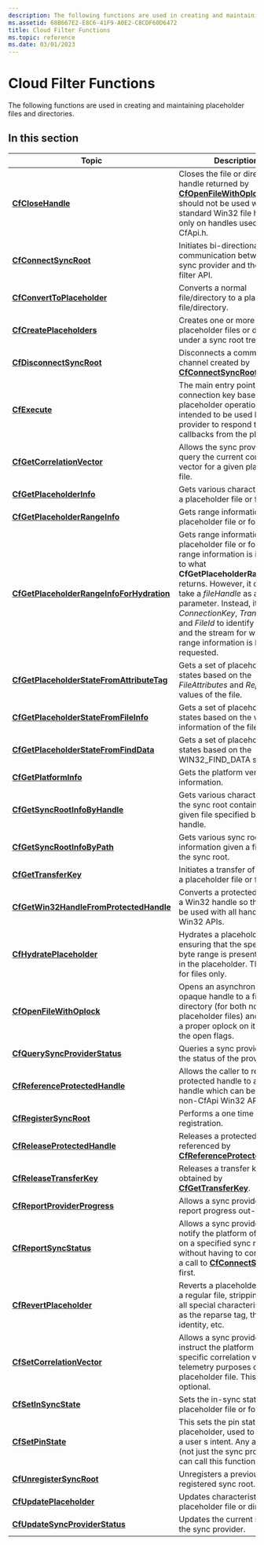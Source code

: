```yaml
---
description: The following functions are used in creating and maintaining placeholder files and directories.
ms.assetid: 68B667E2-E8C6-41F9-A0E2-C8CDF60D6472
title: Cloud Filter Functions
ms.topic: reference
ms.date: 03/01/2023
---
```


# Cloud Filter Functions

The following functions are used in creating and maintaining placeholder files and directories.

## In this section

| Topic | Description |
|--------|--------|
| [**CfCloseHandle**](/windows/win32/api/cfapi/nf-cfapi-cfclosehandle) | Closes the file or directory handle returned by [**CfOpenFileWithOplock**](/windows/win32/api/cfapi/nf-cfapi-cfopenfilewithoplock). This should not be used with standard Win32 file handles, only on handles used within CfApi.h. |
| [**CfConnectSyncRoot**](/windows/win32/api/cfapi/nf-cfapi-cfconnectsyncroot) | Initiates bi-directional communication between a sync provider and the sync filter API. |
| [**CfConvertToPlaceholder**](/windows/win32/api/cfapi/nf-cfapi-cfconverttoplaceholder) | Converts a normal file/directory to a placeholder file/directory. |
| [**CfCreatePlaceholders**](/windows/win32/api/cfapi/nf-cfapi-cfcreateplaceholders) | Creates one or more new placeholder files or directories under a sync root tree. |
| [**CfDisconnectSyncRoot**](/windows/win32/api/cfapi/nf-cfapi-cfdisconnectsyncroot) | Disconnects a communication channel created by [**CfConnectSyncRoot**](/windows/win32/api/cfapi/nf-cfapi-cfconnectsyncroot). |
| [**CfExecute**](/windows/win32/api/cfapi/nf-cfapi-cfexecute) | The main entry point for all connection key based placeholder operations. It is intended to be used by a sync provider to respond to various callbacks from the platform. |
| [**CfGetCorrelationVector**](/windows/win32/api/cfapi/nf-cfapi-cfgetcorrelationvector) | Allows the sync provider to query the current correlation vector for a given placeholder file. |
| [**CfGetPlaceholderInfo**](/windows/win32/api/cfapi/nf-cfapi-cfgetplaceholderinfo) | Gets various characteristics of a placeholder file or folder. |
| [**CfGetPlaceholderRangeInfo**](/windows/win32/api/cfapi/nf-cfapi-cfgetplaceholderrangeinfo) | Gets range information about a placeholder file or folder.|
| [**CfGetPlaceholderRangeInfoForHydration**](/windows/win32/api/cfapi/nf-cfapi-cfgetplaceholderrangeinfoforhydration) | Gets range information about a placeholder file or folder. This range information is identical to what **CfGetPlaceholderRangeInfo** returns. However, it doesn’t take a _fileHandle_ as a parameter. Instead, it uses _ConnectionKey_, _TransferKey_, and _FileId_ to identify the file and the stream for which range information is being requested. |
| [**CfGetPlaceholderStateFromAttributeTag**](/windows/win32/api/cfapi/nf-cfapi-cfgetplaceholderstatefromattributetag) | Gets a set of placeholder states based on the _FileAttributes_ and _ReparseTag_ values of the file. |
| [**CfGetPlaceholderStateFromFileInfo**](/windows/win32/api/cfapi/nf-cfapi-cfgetplaceholderstatefromfileinfo) | Gets a set of placeholder states based on the various information of the file. |
| [**CfGetPlaceholderStateFromFindData**](/windows/win32/api/cfapi/nf-cfapi-cfgetplaceholderstatefromfinddata) | Gets a set of placeholder states based on the WIN32\_FIND\_DATA structure. |
| [**CfGetPlatformInfo**](/windows/win32/api/cfapi/nf-cfapi-cfgetplatforminfo) | Gets the platform version information. |
| [**CfGetSyncRootInfoByHandle**](/windows/win32/api/cfapi/nf-cfapi-cfgetsyncrootinfobyhandle) | Gets various characteristics of the sync root containing a given file specified by a file handle. |
| [**CfGetSyncRootInfoByPath**](/windows/win32/api/cfapi/nf-cfapi-cfgetsyncrootinfobypath) | Gets various sync root information given a file under the sync root. |
| [**CfGetTransferKey**](/windows/win32/api/cfapi/nf-cfapi-cfgettransferkey) | Initiates a transfer of data into a placeholder file or folder. |
| [**CfGetWin32HandleFromProtectedHandle**](/windows/win32/api/cfapi/nf-cfapi-cfgetwin32handlefromprotectedhandle) | Converts a protected handle to a Win32 handle so that it can be used with all handle-based Win32 APIs. |
| [**CfHydratePlaceholder**](/windows/win32/api/cfapi/nf-cfapi-cfhydrateplaceholder) | Hydrates a placeholder file by ensuring that the specified byte range is present on-disk in the placeholder. This is valid for files only. |
| [**CfOpenFileWithOplock**](/windows/win32/api/cfapi/nf-cfapi-cfopenfilewithoplock) | Opens an asynchronous opaque handle to a file or directory (for both normal and placeholder files) and sets up a proper oplock on it based on the open flags. |
| [**CfQuerySyncProviderStatus**](/windows/win32/api/cfapi/nf-cfapi-cfquerysyncproviderstatus) | Queries a sync provider to get the status of the provider. |
| [**CfReferenceProtectedHandle**](/windows/win32/api/cfapi/nf-cfapi-cfreferenceprotectedhandle) | Allows the caller to reference a protected handle to a Win32 handle which can be used with non-CfApi Win32 APIs. |
| [**CfRegisterSyncRoot**](/windows/win32/api/cfapi/nf-cfapi-cfregistersyncroot) | Performs a one time sync root registration. |
| [**CfReleaseProtectedHandle**](/windows/win32/api/cfapi/nf-cfapi-cfreleaseprotectedhandle) | Releases a protected handle referenced by [**CfReferenceProtectedHandle**](/windows/win32/api/cfapi/nf-cfapi-cfreferenceprotectedhandle). |
| [**CfReleaseTransferKey**](/windows/win32/api/cfapi/nf-cfapi-cfreleasetransferkey) | Releases a transfer key obtained by [**CfGetTransferKey**](/windows/win32/api/cfapi/nf-cfapi-cfgettransferkey). |
| [**CfReportProviderProgress**](/windows/win32/api/cfapi/nf-cfapi-cfreportproviderprogress) | Allows a sync provider to report progress out-of-band. |
| [**CfReportSyncStatus**](/windows/win32/api/cfapi/nf-cfapi-cfreportsyncstatus) | Allows a sync provider to notify the platform of its status on a specified sync root without having to connect with a call to [**CfConnectSyncRoot**](/windows/win32/api/cfapi/nf-cfapi-cfconnectsyncroot) first. |
| [**CfRevertPlaceholder**](/windows/win32/api/cfapi/nf-cfapi-cfrevertplaceholder) | Reverts a placeholder back to a regular file, stripping away all special characteristics such as the reparse tag, the file identity, etc. |
| [**CfSetCorrelationVector**](/windows/win32/api/cfapi/nf-cfapi-cfsetcorrelationvector) | Allows a sync provider to instruct the platform to use a specific correlation vector for telemetry purposes on a placeholder file. This is optional. |
| [**CfSetInSyncState**](/windows/win32/api/cfapi/nf-cfapi-cfsetinsyncstate) | Sets the in-sync state for a placeholder file or folder. |
| [**CfSetPinState**](/windows/win32/api/cfapi/nf-cfapi-cfsetpinstate) | This sets the pin state of a placeholder, used to represent a user s intent. Any application (not just the sync provider) can call this function. |
| [**CfUnregisterSyncRoot**](/windows/win32/api/cfapi/nf-cfapi-cfunregistersyncroot) | Unregisters a previously registered sync root. |
| [**CfUpdatePlaceholder**](/windows/win32/api/cfapi/nf-cfapi-cfupdateplaceholder) | Updates characteristics of the placeholder file or directory. |
| [**CfUpdateSyncProviderStatus**](/windows/win32/api/cfapi/nf-cfapi-cfupdatesyncproviderstatus) | Updates the current status of the sync provider. |
